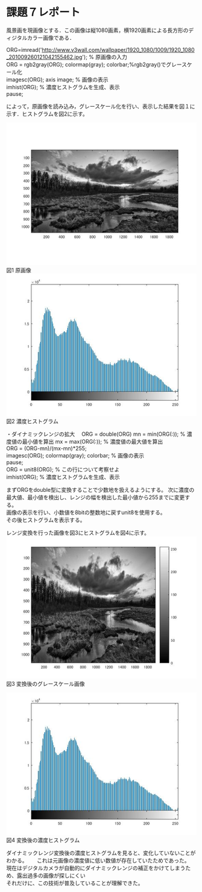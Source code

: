 ﻿# 課題７レポート

風景画を現画像とする．この画像は縦1080画素，横1920画素による長方形のディジタルカラー画像である．

ORG=imread('http://www.v3wall.com/wallpaper/1920_1080/1009/1920_1080_201009260121042155462.jpg'); % 原画像の入力  
ORG = rgb2gray(ORG); colormap(gray); colorbar;%rgb2gray()でグレースケール化  
imagesc(ORG); axis image; % 画像の表示  
imhist(ORG); % 濃度ヒストグラムを生成、表示  
pause;  

によって，原画像を読み込み，グレースケール化を行い、表示した結果を図１に示す．ヒストグラムを図2に示す。  

![原画像](https://github.com/MogmogPakupaku/lecture_image_processing/blob/master/image/kadai2_gryorg.jpg)  
図1 原画像  
![原画像](https://github.com/MogmogPakupaku/lecture_image_processing/blob/master/image/kadai7_gryorg_histogram.jpg)  
図2 濃度ヒストグラム  

・ダイナミックレンジの拡大　 
ORG = double(ORG)
mn = min(ORG(:)); % 濃度値の最小値を算出 
mx = max(ORG(:)); % 濃度値の最大値を算出  
ORG = (ORG-mn)/(mx-mn)*255;  
imagesc(ORG); colormap(gray); colorbar; % 画像の表示  
pause;  
ORG = unit8(ORG); % この行について考察せよ  
imhist(ORG); % 濃度ヒストグラムを生成、表示  

まずORGをdouble型に変換することで少数地を扱えるようにする。
次に濃度の最大値、最小値を検出し、レンジの幅を検出した最小値から255までに変更する。  
画像の表示を行い、小数値を8bitの整数地に戻すunit8を使用する。  
その後ヒストグラムを表示する。  

レンジ変換を行った画像を図3にヒストグラムを図4に示す。  
![原画像](https://github.com/MogmogPakupaku/lecture_image_processing/blob/master/image/kadai7_dyna.jpg)  
図3 変換後のグレースケール画像 

![原画像](https://github.com/MogmogPakupaku/lecture_image_processing/blob/master/image/kadai7_dyna_histogram.jpg)  
図4 変換後の濃度ヒストグラム  

ダイナミックレンジ変換後の濃度ヒストグラムを見ると、変化していないことがわかる。　　
これは元画像の濃度値に低い数値が存在していたためであった。　　
現在はデジタルカメラが自動的にダイナミックレンジの補正をかけてしまうため、露出過多の画像が探しにくい  
それだけに、この技術が普及していることが理解できた。
